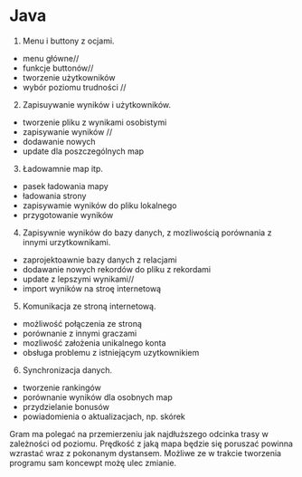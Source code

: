 Java
====

1. Menu i buttony z ocjami.
 - menu główne// 
 - funkcje buttonów//
 - tworzenie użytkowników
 - wybór poziomu trudności //

2. Zapisuywanie wyników i użytkowników.
 - tworzenie pliku z wynikami osobistymi
 - zapisywanie wyników //
 - dodawanie nowych
 - update dla poszczególnych map

3. Ładowamnie map itp.
 - pasek ładowania mapy
 - ładowania strony
 - zapisywamie wyników do pliku lokalnego
 - przygotowanie wyników

4. Zapisywnie wyników do bazy danych, z mozliwością porównania z innymi urzytkownikami.
 - zaprojektoawnie bazy danych z relacjami 
 - dodawanie nowych rekordów do pliku z rekordami
 - update z lepszymi wynikami//
 - import wyników na stroę internetową

5. Komunikacja ze stroną internetową.
 - możliwość połączenia ze stroną
 - porównanie z innymi graczami
 - mozliwość założenia unikalnego konta
 - obsługa problemu z istniejącym uzytkownikiem
 
6. Synchronizacja danych.
 - tworzenie rankingów
 - porównanie wyników dla osobnych map
 - przydzielanie bonusów
 - powiadomienia o aktualizacjach, np. skórek
 
 Gram ma polegać na przemierzeniu jak najdłuższego odcinka trasy w zależności od poziomu.
 Prędkość z jaką mapa będzie się poruszać powinna wzrastać wraz z pokonanym dystansem. 
 Możliwe ze w trakcie tworzenia programu sam koncewpt możę ulec zmianie.
